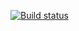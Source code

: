 [![Build status](https://ci.appveyor.com/api/projects/status/jue7qkroyl619k9q?svg=true)](https://ci.appveyor.com/project/Vasilyev-Anton/animation)
